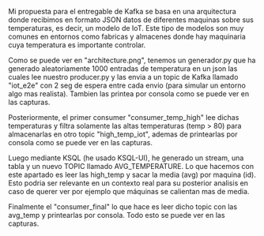 Mi propuesta para el entregable de Kafka se basa en una arquitectura donde recibimos en formato JSON datos de diferentes maquinas sobre sus temperaturas, es decir, un modelo de IoT. Este tipo de modelos son muy comunes en entornos como fabricas y almacenes donde hay maquinaria cuya temperatura es importante controlar.

Como se puede ver en "architecture.png", tenemos un generador.py que ha generado aleatoriamente 1000 entradas de temperatura en un json las cuales lee nuestro producer.py y  las envia a un topic de Kafka llamado "iot_e2e" con 2 seg de espera entre cada envio (para simular un entorno algo mas realista). Tambien las printea por consola como se puede ver en las capturas.

Posteriormente, el primer consumer "consumer_temp_high" lee dichas temperaturas y filtra solamente las altas temperaturas (temp > 80) para almacenarlas en otro topic "high_temp_iot", ademas de printearlas por consola como se puede ver en las capturas.

Luego mediante KSQL (he usado KSQL-UI), he generado un stream, una tabla y un nuevo TOPIC llamado AVG_TEMPERATURE. Lo que hacemos con este apartado es leer las high_temp y sacar la media (avg) por maquina (id). Esto podria ser relevante en un contexto real para su posterior analisis en caso de querer ver por ejemplo que máquinas se calientan mas de media.

Finalmente el "consumer_final" lo que hace es leer dicho topic con las avg_temp y printearlas por consola. Todo esto se puede ver en las capturas.